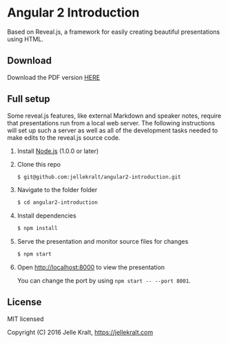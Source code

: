 # Angular 2 Introduction
Based on Reveal.js, a framework for easily creating beautiful presentations using HTML.


## Download

Download the PDF version [HERE](https://raw.githubusercontent.com/jellekralt/angular2-introduction/master/export/Angular2-Introduction.pdf)

## Full setup

Some reveal.js features, like external Markdown and speaker notes, require that presentations run from a local web server. The following instructions will set up such a server as well as all of the development tasks needed to make edits to the reveal.js source code.

1. Install [Node.js](http://nodejs.org/) (1.0.0 or later)

1. Clone this repo
   ```sh
   $ git@github.com:jellekralt/angular2-introduction.git
   ```

1. Navigate to the folder folder
   ```sh
   $ cd angular2-introduction
   ```

1. Install dependencies
   ```sh
   $ npm install
   ```

1. Serve the presentation and monitor source files for changes
   ```sh
   $ npm start
   ```

1. Open <http://localhost:8000> to view the presentation

   You can change the port by using `npm start -- --port 8001`.


## License

MIT licensed

Copyright (C) 2016 Jelle Kralt, https://jellekralt.com
